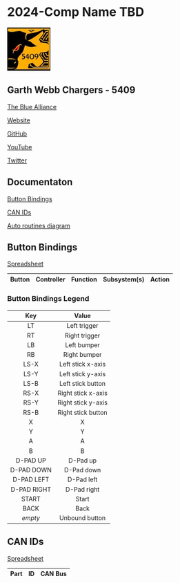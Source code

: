 # 2024-Comp Name TBD

![5409](./img/garthwebbrobotics_small.jpg)

## Garth Webb Chargers - 5409

[The Blue Alliance](https://www.thebluealliance.com/team/5409)

[Website](https://sites.google.com/hdsb.ca/garthwebrobotics/home)

[GitHub](https://github.com/FRC5409)

[YouTube](https://www.youtube.com/@gwssrobotics5409)

[Twitter](https://twitter.com/gwssrobotics)


## Documentaton

[Button Bindings](#button-bindings)

[CAN IDs](#can-ids)

[Auto routines diagram](./doc/placeholder.pdf)

## Button Bindings

[Spreadsheet](placeholder)

| Button      | Controller | Function                                           | Subsystem(s)          | Action |
| :---------: | :--------: | :------------------------------------------------- | :-------------------- | :----: |

### Button Bindings Legend

| Key         | Value              |
| :---------: | :----------------: |
| LT          | Left trigger       |
| RT          | Right trigger      |
| LB          | Left bumper        |
| RB          | Right bumper       |
| LS-X        | Left stick x-axis  |
| LS-Y        | Left stick y-axis  |
| LS-B        | Left stick button  |
| RS-X        | Right stick x-axis |
| RS-Y        | Right stick y-axis |
| RS-B        | Right stick button |
| X           | X                  |
| Y           | Y                  |
| A           | A                  |
| B           | B                  |
| D-PAD UP    | D-Pad up           |
| D-PAD DOWN  | D-Pad down         |
| D-PAD LEFT  | D-Pad left         |
| D-PAD RIGHT | D-Pad right        |
| START       | Start              |
| BACK        | Back               |
| *empty*     | Unbound button     |


## CAN IDs

[Spreadsheet](placeholder)

| Part                      | ID  | CAN Bus         |
| :------------------------ | :-: | :-------------: |
